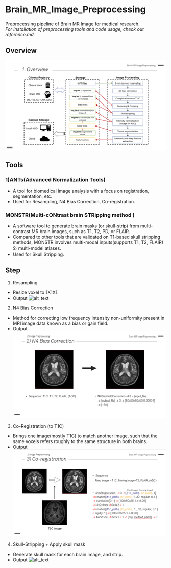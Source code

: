 # Brain_MR_Image_Preprocessing
Preprocessing pipeline of Brain MR Image for medical research. \
*For installation of preprocessing tools and code usage, check out reference.md.*

## Overview
![alt text](/readme_img/1_Overview.PNG)


## Tools
### 1)ANTs(Advanced Normalization Tools) 
- A tool for biomedical image analysis with a focus on registration, segmentation, etc. 
- Used for Resampling, N4 Bias Correction, Co-registration. 

### MONSTR(Multi-cONtrast brain STRipping method ) 
- A software tool to generate brain masks (or skull-strip) from multi-contrast MR brain images, such as T1, T2, PD, or FLAIR. 
- Compared to other tools that are validated on T1-based skull stripping methods, MONSTR involves multi-modal inputs(supports T1, T2, FLAIR)와 multi-model atlases.
- Used for Skull Stripping.


## Step
1) Resampling
- Resize voxel to 1X1X1.
- Output
![alt_text]()

2) N4 Bias Correction
- Method for correcting low frequency intensity non-uniformity present in MRI image data known as a bias or gain field.
- Output
![alt_text](/readme_img/4_Bias_correction.PNG)

3) Co-Registration (to T1C)
- Brings one image(mostly T1C) to match another image, such that the same voxels refers roughly to the same structure in both brains.
- Output
![alt_text](/readme_img/5_Co-registration.PNG)

4) Skull-Stripping + Apply skull mask
- Generate skull mask for each brain image, and strip.
- Output
![alt_text](/readme_img/6_Skull_stripping.PNG)
